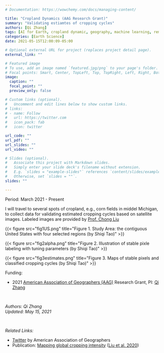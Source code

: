 ```yaml
---
# Documentation: https://wowchemy.com/docs/managing-content/

title: "Cropland Dynamics (AAG Research Grant)"
summary: "Validating estiamtes of cropping cycles"
authors: [Qi Zhang]
tags: [AI for Earth, cropland dynamic, geography, machine learning, remote sensing]
categories: [Earth Science]
date: 2021-05-15T12:00:09-05:00

# Optional external URL for project (replaces project detail page).
external_link: ""

# Featured image
# To use, add an image named `featured.jpg/png` to your page's folder.
# Focal points: Smart, Center, TopLeft, Top, TopRight, Left, Right, BottomLeft, Bottom, BottomRight.
image:
  caption: ""
  focal_point: ""
  preview_only: false

# Custom links (optional).
#   Uncomment and edit lines below to show custom links.
# links:
# - name: Follow
#   url: https://twitter.com
#   icon_pack: fab
#   icon: twitter

url_code: ""
url_pdf: ""
url_slides: ""
url_video: ""

# Slides (optional).
#   Associate this project with Markdown slides.
#   Simply enter your slide deck's filename without extension.
#   E.g. `slides = "example-slides"` references `content/slides/example-slides.md`.
#   Otherwise, set `slides = ""`.
slides: ""

---
```


Period: March 2021 - Present

I will travel to several spots of cropland, e.g., corn fields in middel Michigan, to collect data for validating estimated cropping cycles based on satellite images.
Labeled images are provided by [Prof. Chong Liu](https://www.qzgeog.com/author/chong-liu/)

{{< figure src="fig1US.png" title="Figure 1. Study Area: the contiguous United States with four selected regions (by Shiqi Tao)" >}}

{{< figure src="fig2alpha.png" title="Figure 2. Illustration of stable pixle labeling with tuning parameters (by Shiqi Tao)" >}}

{{< figure src="fig3estimates.png" title="Figure 3. Maps of stable pixels and classified cropping cycles (by Shiqi Tao)" >}}

Funding: 
 - 2021 [American Association of Geographers (AAG)](http://www.aag.org/) Research Grant, PI: [Qi Zhang](https://www.qzgeog.com/author/qi-zhang/)


<br>
 
_Authors: Qi Zhang_
<br>
_Updated: May 15, 2021_

<br>

*Related Links:* <br>
- [Twitter](https://twitter.com/theAAG/status/1367150369021779974) by American Association of Geographers <br>
- Publication: [Mapping global cropping intensity](https://www.sciencedirect.com/science/article/abs/pii/S0034425720304685)
  ([Liu et al. 2020](https://www.qzgeog.com/publication/p2020-liu-crop/)) <br>

<br>
